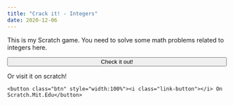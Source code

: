 ```yaml
---
title: "Crack it! - Integers"
date: 2020-12-06
---
```

This is my Scratch game. You need to solve some math problems related to integers here.

<form action="https://theawesomecoder05.github.io">
  
  <button class="btn" style="width:100%"><i class="link-button"></i> Check it out!</button>
  
  Or visit it on scratch!
  

<form action="https://scratch.mit.edu/projects/446582109">
  
    <button class="btn" style="width:100%"><i class="link-button"></i> On Scratch.Mit.Edu</button>
  

